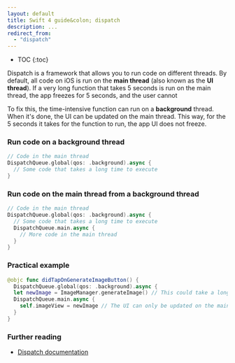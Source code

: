 ```yaml
---
layout: default
title: Swift 4 guide&colon; dispatch
description: ...
redirect_from:
  - "dispatch"
---
```


* TOC
{:toc}

Dispatch is a framework that allows you to run code on different threads. By default, all code on iOS is run on the **main thread** (also known as the **UI thread**). If a very long function that takes 5 seconds is run on the main thread, the app freezes for 5 seconds, and the user cannot 

To fix this, the time-intensive function can run on a **background** thread. When it's done, the UI can be updated on the main thread. This way, for the 5 seconds it takes for the function to run, the app UI does not freeze.

### Run code on a background thread

```swift
// Code in the main thread
DispatchQueue.global(qos: .background).async {
  // Some code that takes a long time to execute
}
```

### Run code on the main thread from a background thread

```swift
// Code in the main thread
DispatchQueue.global(qos: .background).async {
  // Some code that takes a long time to execute
  DispatchQueue.main.async {
    // More code in the main thread
  }
}
```

### Practical example

```swift
@objc func didTapOnGenerateImageButton() {
  DispatchQueue.global(qos: .background).async {
  let newImage = ImageManager.generateImage() // This could take a long time
  DispatchQueue.main.async {
    self.imageView = newImage // The UI can only be updated on the main thread
  }
}
```

### Further reading

* [Dispatch documentation](https://developer.apple.com/documentation/dispatch)
